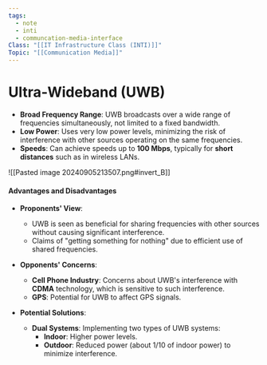 ```yaml
---
tags:
  - note
  - inti
  - communcation-media-interface
Class: "[[IT Infrastructure Class (INTI)]]"
Topic: "[[Communication Media]]"
---
```


# Ultra-Wideband (UWB)

- **Broad Frequency Range**: UWB broadcasts over a wide range of frequencies simultaneously, not limited to a fixed bandwidth.
- **Low Power**: Uses very low power levels, minimizing the risk of interference with other sources operating on the same frequencies.
- **Speeds**: Can achieve speeds up to **100 Mbps**, typically for **short distances** such as in wireless LANs.

![[Pasted image 20240905213507.png#invert_B]]

#### Advantages and Disadvantages

- **Proponents' View**:
  - UWB is seen as beneficial for sharing frequencies with other sources without causing significant interference.
  - Claims of "getting something for nothing" due to efficient use of shared frequencies.

- **Opponents' Concerns**:
  - **Cell Phone Industry**: Concerns about UWB's interference with **CDMA** technology, which is sensitive to such interference.
  - **GPS**: Potential for UWB to affect GPS signals.

- **Potential Solutions**:
  - **Dual Systems**: Implementing two types of UWB systems:
    - **Indoor**: Higher power levels.
    - **Outdoor**: Reduced power (about 1/10 of indoor power) to minimize interference.